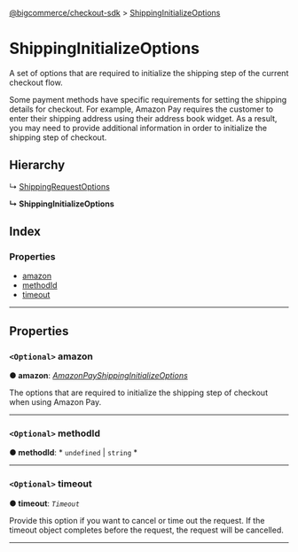 [@bigcommerce/checkout-sdk](../README.md) > [ShippingInitializeOptions](../interfaces/shippinginitializeoptions.md)

# ShippingInitializeOptions

A set of options that are required to initialize the shipping step of the current checkout flow.

Some payment methods have specific requirements for setting the shipping details for checkout. For example, Amazon Pay requires the customer to enter their shipping address using their address book widget. As a result, you may need to provide additional information in order to initialize the shipping step of checkout.

## Hierarchy

↳  [ShippingRequestOptions](shippingrequestoptions.md)

**↳ ShippingInitializeOptions**

## Index

### Properties

* [amazon](shippinginitializeoptions.md#amazon)
* [methodId](shippinginitializeoptions.md#methodid)
* [timeout](shippinginitializeoptions.md#timeout)

---

## Properties

<a id="amazon"></a>

### `<Optional>` amazon

**● amazon**: *[AmazonPayShippingInitializeOptions](amazonpayshippinginitializeoptions.md)*

The options that are required to initialize the shipping step of checkout when using Amazon Pay.

___
<a id="methodid"></a>

### `<Optional>` methodId

**● methodId**: * `undefined` &#124; `string`
*

___
<a id="timeout"></a>

### `<Optional>` timeout

**● timeout**: *`Timeout`*

Provide this option if you want to cancel or time out the request. If the timeout object completes before the request, the request will be cancelled.

___

